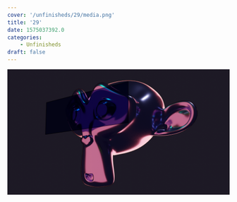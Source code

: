 ```yaml
---
cover: '/unfinisheds/29/media.png'
title: '29'
date: 1575037392.0
categories:
    - Unfinisheds
draft: false
---
```


![](media.png)

                
